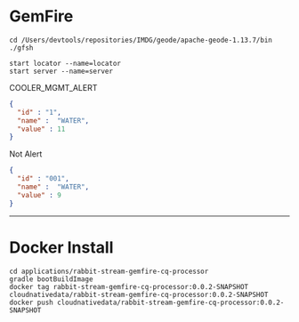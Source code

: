 
# GemFire


```shell
cd /Users/devtools/repositories/IMDG/geode/apache-geode-1.13.7/bin
./gfsh
```


```shell
start locator --name=locator
start server --name=server
```
COOLER_MGMT_ALERT

```json
{
  "id" : "1",
  "name" :  "WATER",
  "value" : 11
}
```

Not Alert
```json
{
  "id" : "001",
  "name" :  "WATER",
  "value" : 9
}
```

-----------------

# Docker Install


```shell
cd applications/rabbit-stream-gemfire-cq-processor
gradle bootBuildImage
docker tag rabbit-stream-gemfire-cq-processor:0.0.2-SNAPSHOT cloudnativedata/rabbit-stream-gemfire-cq-processor:0.0.2-SNAPSHOT
docker push cloudnativedata/rabbit-stream-gemfire-cq-processor:0.0.2-SNAPSHOT
```
